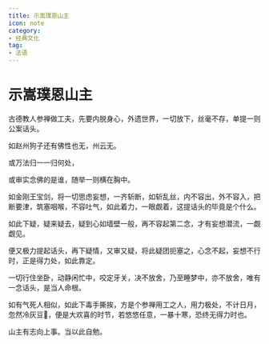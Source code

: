 ```yaml
---
title: 示嵩璞恩山主
icon: note
category:
- 经典文化
tag:
- 法语
---
```


# 示嵩璞恩山主

古德教人参禅做工夫，先要内脱身心，外遗世界，一切放下，丝毫不存，单提一则公案话头。

如赵州狗子还有佛性也无，州云无。

或万法归一一归何处，

或审实念佛的是谁，随举一则横在胸中。

如金刚王宝剑，将一切思虑妄想，一齐斩断，如斩乱丝，内不容出，外不容入，把断要津，筑塞咽喉，不容吐气，如此着力，一眼觑着，这提话头的毕竟是个什么。

如此下疑，疑来疑去，疑到心如墙壁一般，再不容起第二念，才有妄想潜流，一觑觑见。

便又极力提起话头，再下疑情，又审又疑，将此疑团扼塞之，心念不起，妄想不行时，正是得力处，如此靠定。

一切行住坐卧，动静闲忙中，咬定牙关，决不放舍，乃至睡梦中，亦不放舍，唯有一念话头，是当人命根。

如有气死人相似，如此下毒手撕挨，方是个参禅用工之人，用力极处，不计日月，忽然冷灰豆𪹼，便是大欢喜的时节，若悠悠任意，一暴十寒，恐终无得力时也。

山主有志向上事。当以此自勉。

